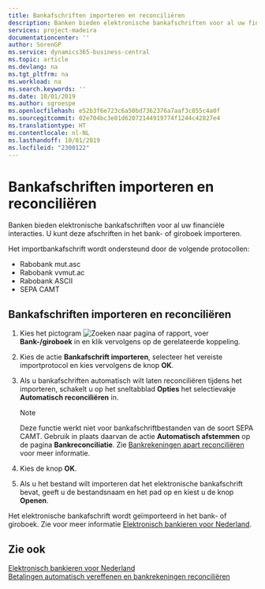 ```yaml
---
title: Bankafschriften importeren en reconciliëren
description: Banken bieden elektronische bankafschriften voor al uw financiële interacties. U kunt deze afschriften in het bank- of giroboek importeren.
services: project-madeira
documentationcenter: ''
author: SorenGP
ms.service: dynamics365-business-central
ms.topic: article
ms.devlang: na
ms.tgt_pltfrm: na
ms.workload: na
ms.search.keywords: ''
ms.date: 10/01/2019
ms.author: sgroespe
ms.openlocfilehash: e52b3f6e723c6a50bd7362376a7aaf3c855c4a0f
ms.sourcegitcommit: 02e704bc3e01d62072144919774f1244c42827e4
ms.translationtype: HT
ms.contentlocale: nl-NL
ms.lasthandoff: 10/01/2019
ms.locfileid: "2300122"
---
```

# <a name="import-and-reconcile-bank-statements"></a>Bankafschriften importeren en reconciliëren
Banken bieden elektronische bankafschriften voor al uw financiële interacties. U kunt deze afschriften in het bank- of giroboek importeren.  

Het importbankafschrift wordt ondersteund door de volgende protocollen:  

- Rabobank mut.asc  
- Rabobank vvmut.ac  
- Rabobank ASCII  
- SEPA CAMT  

## <a name="to-import-and-reconcile-bank-statements"></a>Bankafschriften importeren en reconciliëren  

1.  Kies het pictogram ![Zoeken naar pagina of rapport](../../media/ui-search/search_small.png "pictogram Zoeken naar pagina of rapport"), voer **Bank-/giroboek** in en klik vervolgens op de gerelateerde koppeling.  
2.  Kies de actie **Bankafschrift importeren**, selecteer het vereiste importprotocol en kies vervolgens de knop **OK**.  
3.  Als u bankafschriften automatisch wilt laten reconciliëren tijdens het importeren, schakelt u op het sneltabblad **Opties** het selectievakje **Automatisch reconciliëren** in.  

    > [!NOTE]  
    >  Deze functie werkt niet voor bankafschriftbestanden van de soort SEPA CAMT. Gebruik in plaats daarvan de actie **Automatisch afstemmen** op de pagina **Bankreconciliatie**. Zie [Bankrekeningen apart reconciliëren](../../bank-how-reconcile-bank-accounts-separately.md) voor meer informatie.  

4.  Kies de knop **OK**.  
5.  Als u het bestand wilt importeren dat het elektronische bankafschrift bevat, geeft u de bestandsnaam en het pad op en kiest u de knop **Openen**.  

Het elektronische bankafschrift wordt geïmporteerd in het bank- of giroboek. Zie voor meer informatie [Elektronisch bankieren voor Nederland](dutch-electronic-banking.md).  

## <a name="see-also"></a>Zie ook  
[Elektronisch bankieren voor Nederland](dutch-electronic-banking.md)   
[Betalingen automatisch vereffenen en bankrekeningen reconciliëren](../../receivables-apply-payments-auto-reconcile-bank-accounts.md)
